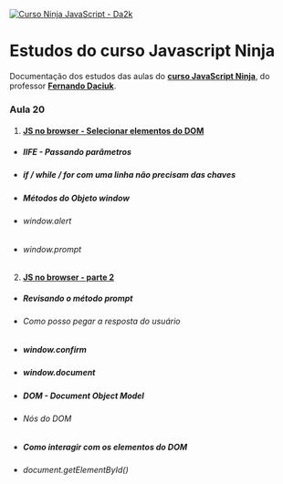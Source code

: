 [![Curso Ninja JavaScript - Da2k](https://cloud.githubusercontent.com/assets/487669/6239059/58b94ab0-b6e7-11e4-8e5d-a5f2740870fd.png)](https://www.udemy.com/curso-javascript-ninja/?couponCode=JSNINJA)

# Estudos do curso Javascript Ninja
Documentação dos estudos das aulas do [**curso JavaScript Ninja**](https://www.udemy.com/curso-javascript-ninja/?couponCode=JSNINJA), do professor [**Fernando Daciuk**](https://github.com/fdaciuk).

### Aula 20

1. #### [JS no browser - Selecionar elementos do DOM](https://github.com/Roger-Melo/estudos-curso-javascript-ninja/blob/master/aula-20/js-no-browser-01.md)
* ##### IIFE - Passando parâmetros
* ##### if / while / for com uma linha não precisam das chaves
* ##### Métodos do Objeto window
* ###### window.alert
* ###### window.prompt

2. #### [JS no browser - parte 2](https://github.com/Roger-Melo/estudos-curso-javascript-ninja/blob/master/aula-20/js-no-browser-02.md)
* ##### Revisando o método prompt
* ###### Como posso pegar a resposta do usuário
* ##### window.confirm 
* ##### window.document 
* ##### DOM - Document Object Model 
* ###### Nós do DOM
* ##### Como interagir com os elementos do DOM
* ###### document.getElementById()
